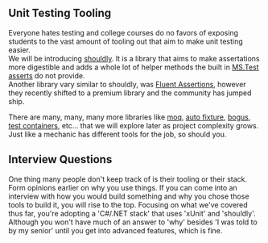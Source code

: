 ## Unit Testing Tooling
Everyone hates testing and college courses do no favors of exposing students to the vast amount of tooling out that aim to make unit testing easier.  
We will be introducing [shouldly](https://docs.shouldly.org/). It is a library that aims to make assertations more digestible and adds a whole lot of helper methods the built in [MS.Test asserts](https://learn.microsoft.com/en-us/dotnet/api/microsoft.visualstudio.testtools.unittesting.assert?view=mstest-net-3.7) do not provide.  
Another library vary similar to shouldly, was [Fluent Assertions](https://fluentassertions.com/), however they recently shifted to a premium library and the community has jumped ship. 

There are many, many, many more libraries like [moq](https://github.com/devlooped/moq), [auto fixture](https://github.com/AutoFixture/AutoFixture), [bogus](https://github.com/bchavez/Bogus), [test containers](https://testcontainers.com/guides/getting-started-with-testcontainers-for-dotnet/), etc... that we will explore later as project complexity grows. Just like a mechanic has different tools for the job, so should you. 

## Interview Questions
One thing many people don't keep track of is their tooling or their stack. Form opinions earlier on why you use things. If you can come into an interview with how you would build something and why you chose those tools to build it, you will rise to the top.
Focusing on what we've covered thus far, you're adopting a 'C#/.NET stack' that uses 'xUnit' and 'shouldly'. Although you won't have much of an answer to 'why' besides 'I was told to by my senior' until you get into advanced features, which is fine.